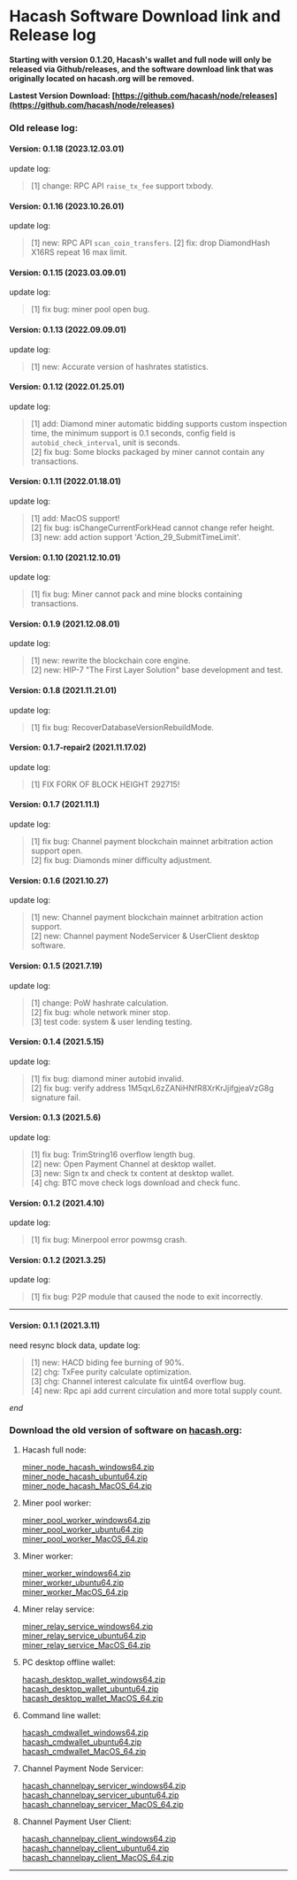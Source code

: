 Hacash Software Download link and Release log
===

**Starting with version 0.1.20, Hacash's wallet and full node will only be released via Github/releases, and the software download link that was originally located on hacash.org will be removed.**

**Lastest Version Download: [https://github.com/hacash/node/releases](https://github.com/hacash/node/releases)**


### Old release log:


#### Version: 0.1.18  (2023.12.03.01)

update log:

> [1] change: RPC API `raise_tx_fee` support txbody.

#### Version: 0.1.16  (2023.10.26.01)

update log:

> [1] new: RPC API `scan_coin_transfers`.
> [2] fix: drop DiamondHash X16RS repeat 16 max limit.

#### Version: 0.1.15  (2023.03.09.01)

update log:

> [1] fix bug: miner pool open bug.

#### Version: 0.1.13  (2022.09.09.01)

update log:

> [1] new: Accurate version of hashrates statistics.

#### Version: 0.1.12  (2022.01.25.01)

update log:

> [1] add: Diamond miner automatic bidding supports custom inspection time, the minimum support is 0.1 seconds, config field is `autobid_check_interval`, unit is seconds.<br>
> [2] fix bug: Some blocks packaged by miner cannot contain any transactions.

#### Version: 0.1.11  (2022.01.18.01)

update log:

> [1] add: MacOS support!<br>
> [2] fix bug: isChangeCurrentForkHead cannot change refer height.<br>
> [3] new: add action support 'Action_29_SubmitTimeLimit'.

#### Version: 0.1.10  (2021.12.10.01)

update log:

> [1] fix bug: Miner cannot pack and mine blocks containing transactions.

#### Version: 0.1.9  (2021.12.08.01)

update log:

> [1] new: rewrite the blockchain core engine.<br>
> [2] new: HIP-7 "The First Layer Solution" base development and test.

#### Version: 0.1.8  (2021.11.21.01)

update log:

> [1] fix bug: RecoverDatabaseVersionRebuildMode.

#### Version: 0.1.7-repair2  (2021.11.17.02)

update log:

> [1] FIX FORK OF BLOCK HEIGHT 292715!

#### Version: 0.1.7  (2021.11.1)

update log:

> [1] fix bug: Channel payment blockchain mainnet arbitration action support open.<br>
> [2] fix bug: Diamonds miner difficulty adjustment.

#### Version: 0.1.6  (2021.10.27)

update log:

> [1] new: Channel payment blockchain mainnet arbitration action support.<br>
> [2] new: Channel payment NodeServicer & UserClient desktop software.

#### Version: 0.1.5  (2021.7.19)

update log:

> [1] change: PoW hashrate calculation.<br>
> [2] fix bug: whole network miner stop.<br>
> [3] test code: system & user lending testing.

#### Version: 0.1.4  (2021.5.15)

update log:

> [1] fix bug: diamond miner autobid invalid.<br>
> [2] fix bug: verify address 1M5qxL6zZANiHNfR8XrKrJjifgjeaVzG8g signature fail.

#### Version: 0.1.3  (2021.5.6)

update log:

> [1] fix bug: TrimString16 overflow length bug.<br>
> [2] new: Open Payment Channel at desktop wallet.<br>
> [3] new: Sign tx and check tx content at desktop wallet.<br>
> [4] chg: BTC move check logs download and check func.

#### Version: 0.1.2  (2021.4.10)

update log:

> [1] fix bug: Minerpool error powmsg crash.


#### Version: 0.1.2  (2021.3.25)

update log:

> [1] fix bug: P2P module that caused the node to exit incorrectly.


---

#### Version: 0.1.1 (2021.3.11)

need resync block data, update log:

> [1] new: HACD biding fee burning of 90%.<br>
> [2] chg: TxFee purity calculate optimization.<br>
> [3] chg: Channel interest calculate fix uint64 overflow bug.<br>
> [4] new: Rpc api add current circulation and more total supply count.





_end_



### Download the old version of software on [hacash.org](https://hacash.org):

1. Hacash full node: 

    [miner_node_hacash_windows64.zip](https://download.hacash.org/miner_node_hacash_windows64.zip)
    <br>
    [miner_node_hacash_ubuntu64.zip](https://download.hacash.org/miner_node_hacash_ubuntu64.zip)
    <br>
    [miner_node_hacash_MacOS_64.zip](https://download.hacash.org/miner_node_hacash_macos64.zip)

2. Miner pool worker:

    [miner_pool_worker_windows64.zip](https://download.hacash.org/miner_pool_worker_hacash_windows64.zip)
    <br>
    [miner_pool_worker_ubuntu64.zip](https://download.hacash.org/miner_pool_worker_hacash_ubuntu64.zip)
    <br>
    [miner_pool_worker_MacOS_64.zip](https://download.hacash.org/miner_pool_worker_hacash_macos64.zip)

3. Miner worker:

    [miner_worker_windows64.zip](https://download.hacash.org/miner_worker_hacash_windows64.zip)
    <br>
    [miner_worker_ubuntu64.zip](https://download.hacash.org/miner_worker_hacash_ubuntu64.zip)
    <br>
    [miner_worker_MacOS_64.zip](https://download.hacash.org/miner_worker_hacash_macos64.zip)

4. Miner relay service:

    [miner_relay_service_windows64.zip](https://download.hacash.org/miner_relay_service_hacash_windows64.zip)
    <br>
    [miner_relay_service_ubuntu64.zip](https://download.hacash.org/miner_relay_service_hacash_ubuntu64.zip)
    <br>
    [miner_relay_service_MacOS_64.zip](https://download.hacash.org/miner_relay_service_hacash_macos64.zip)

5. PC desktop offline wallet:

    [hacash_desktop_wallet_windows64.zip](https://download.hacash.org/hacash_desktop_wallet_windows64.zip)
    <br>
    [hacash_desktop_wallet_ubuntu64.zip](https://download.hacash.org/hacash_desktop_wallet_ubuntu64.zip)
    <br>
    [hacash_desktop_wallet_MacOS_64.zip](https://download.hacash.org/hacash_desktop_wallet_macos64.zip)

6. Command line wallet:

   [hacash_cmdwallet_windows64.zip](https://download.hacash.org/hacash_cmdwallet_windows64.zip)
   <br>
   [hacash_cmdwallet_ubuntu64.zip](https://download.hacash.org/hacash_cmdwallet_ubuntu64.zip)
   <br>
   [hacash_cmdwallet_MacOS_64.zip](https://download.hacash.org/hacash_cmdwallet_macos64.zip)


7. Channel Payment Node Servicer:

   [hacash_channelpay_servicer_windows64.zip](https://download.hacash.org/hacash_channelpay_servicer_windows64.zip)
   <br>
   [hacash_channelpay_servicer_ubuntu64.zip](https://download.hacash.org/hacash_channelpay_servicer_ubuntu64.zip)
   <br>
   [hacash_channelpay_servicer_MacOS_64.zip](https://download.hacash.org/hacash_channelpay_servicer_macos64.zip)

   
8. Channel Payment User Client:

   [hacash_channelpay_client_windows64.zip](https://download.hacash.org/hacash_channelpay_client_windows64.zip)
   <br>
   [hacash_channelpay_client_ubuntu64.zip](https://download.hacash.org/hacash_channelpay_client_ubuntu64.zip)
   <br>
   [hacash_channelpay_client_MacOS_64.zip](https://download.hacash.org/hacash_channelpay_client_macos64.zip)

    
---

